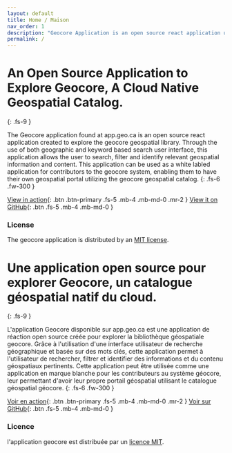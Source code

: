```yaml
---
layout: default
title: Home / Maison
nav_order: 1
description: "Geocore Application is an open source react application used to explore Geocore data holdings. / Geocore Application est une application de réaction open source utilisée pour explorer les fonds de données Geocore."
permalink: /
---
```


# An Open Source Application to Explore Geocore, A Cloud Native Geospatial Catalog.
{: .fs-9 }

The Geocore application found at app.geo.ca is an open source react application created to explore the geocore geospatial library. Through the use of both geographic and keyword based search user interface, this application allows the user to search, filter and identify relevant geospatial information and content. This application can be used as a white labled application for contributors to the geocore system, enabling them to have their own geospatial portal utilizing the geocore geospatial catalog.
{: .fs-6 .fw-300 }

[View in action](https://app.geo.ca/){: .btn .btn-primary .fs-5 .mb-4 .mb-md-0 .mr-2 } [View it on GitHub](https://github.com/Canadian-Geospatial-Platform/app.geo.ca/){: .btn .fs-5 .mb-4 .mb-md-0 }

### License

The geocore application is distributed by an [MIT license](https://github.com/Canadian-Geospatial-Platform/app.geo.ca/tree/main/LICENSE.txt).


# Une application open source pour explorer Geocore, un catalogue géospatial natif du cloud.
{: .fs-9 }

L'application Geocore disponible sur app.geo.ca est une application de réaction open source créée pour explorer la bibliothèque géospatiale geocore. Grâce à l'utilisation d'une interface utilisateur de recherche géographique et basée sur des mots clés, cette application permet à l'utilisateur de rechercher, filtrer et identifier des informations et du contenu géospatiaux pertinents. Cette application peut être utilisée comme une application en marque blanche pour les contributeurs au système géocore, leur permettant d'avoir leur propre portail géospatial utilisant le catalogue géospatial géocore.
{: .fs-6 .fw-300 }

[Voir en action](https://app.geo.ca/){: .btn .btn-primary .fs-5 .mb-4 .mb-md-0 .mr-2 } [Voir sur GitHub](https://github.com/Canadian-Geospatial-Platform/app.geo.ca/){: .btn .fs-5 .mb-4 .mb-md-0 }

### Licence

l'application geocore est distribuée par un [licence MIT](https://github.com/Canadian-Geospatial-Platform/app.geo.ca/tree/main/LICENSE.txt).
